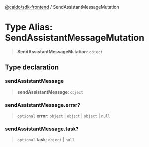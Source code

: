 [@caido/sdk-frontend](../index.md) / SendAssistantMessageMutation

# Type Alias: SendAssistantMessageMutation

> **SendAssistantMessageMutation**: `object`

## Type declaration

### sendAssistantMessage

> **sendAssistantMessage**: `object`

### sendAssistantMessage.error?

> `optional` **error**: `object` \| `object` \| `object` \| `null`

### sendAssistantMessage.task?

> `optional` **task**: `object` \| `null`
